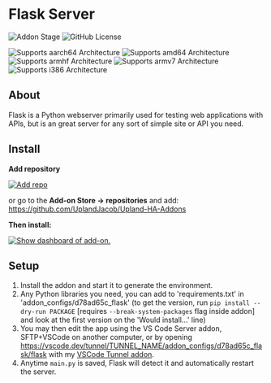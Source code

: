 # Flask Server

![Addon Stage](https://img.shields.io/badge/Addon%20stage-ready-green.svg)
![GitHub License](https://img.shields.io/github/license/Uplandjacob/Upland-ha-addons)

![Supports aarch64 Architecture](https://img.shields.io/badge/aarch64-yes-green.svg?style=flat)
![Supports amd64 Architecture](https://img.shields.io/badge/amd64-yes-green.svg?style=flat)
![Supports armhf Architecture](https://img.shields.io/badge/armhf-no-red.svg?style=flat)
![Supports armv7 Architecture](https://img.shields.io/badge/armv7-np-red.svg)
![Supports i386 Architecture](https://img.shields.io/badge/i386-no-red.svg)

## About

Flask is a Python webserver primarily used for testing web applications with APIs, but is an great server for any sort of simple site or API you need.

## Install

<!-- markdownlint-disable MD036 -->
**Add repository**
<!-- markdownlint-enable MD036 -->

[![Add repo](https://my.home-assistant.io/badges/supervisor_add_addon_repository.svg)](https://my.home-assistant.io/redirect/supervisor_add_addon_repository/?repository_url=https://github.com/UplandJacob/Upland-HA-Addons)

or go to the **Add-on Store -> repositories** and add: <https://github.com/UplandJacob/Upland-HA-Addons>

**Then install:**

[![Show dashboard of add-on.](https://my.home-assistant.io/badges/supervisor_addon.svg)](https://my.home-assistant.io/redirect/supervisor_addon/?addon=d78ad65c_flask)

## Setup

1. Install the addon and start it to generate the environment.
2. Any Python libraries you need, you can add to 'requirements.txt' in 'addon_configs/d78ad65c_flask' (to get the version, run `pip install --dry-run PACKAGE` [requires `--break-system-packages` flag inside addon] and look at the first version on the 'Would install...' line)
3. You may then edit the app using the VS Code Server addon, SFTP+VSCode on another computer, or by opening <https://vscode.dev/tunnel/TUNNEL_NAME/addon_configs/d78ad65c_flask/flask> with my [VSCode Tunnel addon](/vscode-tunnel/).
4. Anytime `main.py` is saved, Flask will detect it and automatically restart the server.
